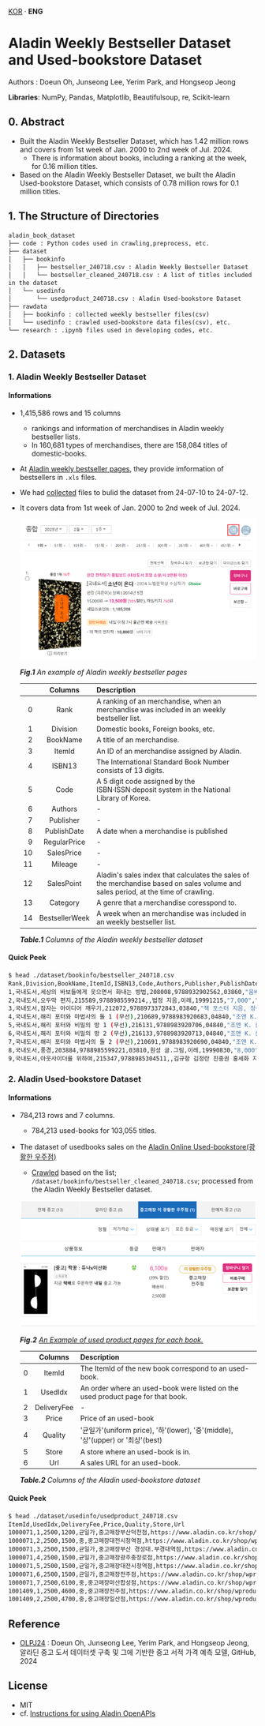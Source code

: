 [KOR](./README_KOR.md) · **ENG**

# Aladin Weekly Bestseller Dataset and Used-bookstore Dataset

Authors : Doeun Oh, Junseong Lee, Yerim Park, and Hongseop Jeong

**Libraries**: NumPy, Pandas, Matplotlib, Beautifulsoup, re, Scikit-learn

## 0. Abstract

- Built the Aladin Weekly Bestseller Dataset, which has 1.42 million rows and covers from 1st week of Jan. 2000 to 2nd week of Jul. 2024.
  - There is information about books, including a ranking at the week, for 0.16 million titles.
- Based on the Aladin Weekly Bestseller Dataset, we built the Aladin Used-bookstore Dataset, which consists of 0.78 million rows for 0.1 million titles.

## 1. The Structure of Directories

```
aladin_book_dataset
├── code : Python codes used in crawling,preprocess, etc.
├── dataset
│   ├── bookinfo
│   │   ├── bestseller_240718.csv : Aladin Weekly Bestseller Dataset
│   │   └── bestseller_cleaned_240718.csv : A list of titles included in the dataset
│   └── usedinfo
│       └── usedproduct_240718.csv : Aladin Used-bookstore Dataset
├── rawdata
│   ├── bookinfo : collected weekly bestseller files(csv)
│   └── usedinfo : crawled used-bookstore data files(csv), etc.
└── research : .ipynb files used in developing codes, etc.
```

## 2. Datasets

### 1. Aladin Weekly Bestseller Dataset

#### Informations

- 1,415,586 rows and 15 columns
  - rankings and information of merchandises in Aladin weekly bestseller lists.
  - In 160,681 types of merchandises, there are 158,084 titles of domestic-books.
- At [Aladin weekly bestseller pages](https://www.aladin.co.kr/shop/common/wbest.aspx?BranchType=1), they provide imformation of bestsellers in `.xls` files.
- We had [collected](./research/240718_crawling_step0-2_by_js.ipynb) files to bulid the dataset from 24-07-10 to 24-07-12.
- It covers data from 1st week of Jan. 2000 to 2nd week of Jul. 2024.

  ![img1](./imgs/bestpage.png)

  *<b>Fig.1</b> An example of Aladin weekly bestseller pages*

  |    |Columns          |Description                                   |
  |---:|:---------------:|----------------------------------------------|
  | 0  | Rank            |A ranking of an merchandise, when an merchandise was included in an weekly bestseller list.|
  | 1  | Division        |Domestic books, Foreign books, etc.|
  | 2  | BookName        |A title of an merchandise.|
  | 3  | ItemId          |An ID of an merchandise assigned by Aladin.|
  | 4  | ISBN13          |The International Standard Book Number consists of 13 digits.|
  | 5  | Code            |A 5 digit code assigned by the ISBN·ISSN·deposit system in the National Library of Korea.|
  | 6  | Authors         |-|
  | 7  | Publisher       |-|
  | 8  | PublishDate     |A date when a merchandise is published|
  | 9  | RegularPrice    |-|
  | 10 | SalesPrice      |-|
  | 11 | Mileage         |-|
  | 12 | SalesPoint      |Aladin's sales index that calculates the sales of the merchandise based on sales volume and sales period, at the time of crawling.|
  | 13 | Category        |A genre that a merchandise coresspond to.|
  | 14 | BestsellerWeek  |A week when an merchandise was included in an weekly bestseller list.|

  *<b>Table.1</b> Columns of the Aladin weekly bestseller dataset*

#### Quick Peek

```bash
$ head ./dataset/bookinfo/bestseller_240718.csv 
Rank,Division,BookName,ItemId,ISBN13,Code,Authors,Publisher,PublishDate,RegularPrice,SalesPrice,Mileage,SalesPoint,Category,BestsellerWeek
1,국내도서,세상의 바보들에게 웃으면서 화내는 방법,208008,9788932902562,03860,"움베르토 에코 지음, 이세욱 옮김",열린책들,19991010,"9,500","8,550",470점,2695,에세이,2000년1월1주
2,국내도서,오두막 편지,215589,9788985599214,,법정 지음,이레,19991215,"7,000","6,300",350점,1922,종교/역학,2000년1월1주
3,국내도서,잠자는 아이디어 깨우기,212072,9788973372843,03840,"잭 포스터 지음, 정상수 옮김",해냄,19991120,"8,000","7,200",400점,267,자기계발,2000년1월1주
4,국내도서,해리 포터와 마법사의 돌 1 (무선),210689,9788983920683,04840,"조앤 K. 롤링 지음, 김혜원 옮김",문학수첩,19991119,"8,000","7,200",400점,20442,소설/시/희곡,2000년1월1주
5,국내도서,해리 포터와 비밀의 방 1 (무선),216131,9788983920706,04840,"조앤 K. 롤링 지음, 김혜원 옮김",문학수첩,19991220,"8,000","7,200",400점,16978,소설/시/희곡,2000년1월1주
6,국내도서,해리 포터와 비밀의 방 2 (무선),216133,9788983920713,04840,"조앤 K. 롤링 지음, 김혜원 옮김",문학수첩,19991230,"8,000","7,200",400점,16601,소설/시/희곡,2000년1월1주
7,국내도서,해리 포터와 마법사의 돌 2 (무선),210691,9788983920690,04840,"조앤 K. 롤링 지음, 김혜원 옮김",문학수첩,19991119,"8,000","7,200",400점,18465,소설/시/희곡,2000년1월1주
8,국내도서,풍경,203884,9788985599221,03810,원성 글.그림,이레,19990830,"8,000","7,200",400점,1907,종교/역학,2000년1월1주
9,국내도서,아웃사이더를 위하여,215347,9788985304511,,김규항 김정란 진중권 홍세화 지음,아웃사이더,19991125,"7,000","6,300",350점,807,사회과학,2000년1월1주
```

### 2. Aladin Used-bookstore Dataset

#### Informations

- 784,213 rows and 7 columns.
  - 784,213 used-books for 103,055 titles.
- The dataset of usedbooks sales on the [Aladin Online Used-bookstore(광활한 우주점)](https://www.aladin.co.kr/usedstore/wonline.aspx?start=we)
  - [Crawled](./code/step1_crawling_usedinfo.py) based on the list; `/dataset/bookinfo/bestseller_cleaned_240718.csv`; processed from the Aladin Weekly Bestseller dataset.

  ![img2](./imgs/usedpage.png)
  
  *<b>Fig.2</b> [An Example of used product pages for each book.](https://www.aladin.co.kr/shop/UsedShop/wuseditemall.aspx?ItemId=254468327&TabType=3&Fix=1
  )*

  |  |Columns      |Description|
  |-:|:-----------:|-|
  |0 | ItemId      | The ItemId of the new book correspond to an used-book. |
  |1 | UsedIdx     | An order where an used-book were listed on the used product page for that book.|
  |2 | DeliveryFee | - |
  |3 | Price       | Price of an used-book |
  |4 | Quality     | '균일가'(uniform price), '하'(lower), '중'(middle), '상'(upper) or '최상'(best) |
  |5 | Store       | A store where an used-book is in.|
  |6 | Url         | A sales URL for an used-book. |

  *<b>Table.2</b> Columns of the Aladin used-bookstore dataset*

#### Quick Peek

```bash
$ head ./dataset/usedinfo/usedproduct_240718.csv 
ItemId,UsedIdx,DeliveryFee,Price,Quality,Store,Url
1000071,1,2500,1200,균일가,중고매장부산덕천점,https://www.aladin.co.kr/shop/wproduct.aspx?ItemId=140023651
1000071,2,2500,1500,중,중고매장대전시청역점,https://www.aladin.co.kr/shop/wproduct.aspx?ItemId=109459918
1000071,3,2500,1500,균일가,중고매장부산 경성대.부경대역점,https://www.aladin.co.kr/shop/wproduct.aspx?ItemId=198392913
1000071,4,2500,1500,균일가,중고매장광주충장로점,https://www.aladin.co.kr/shop/wproduct.aspx?ItemId=189185916
1000071,5,2500,1500,균일가,중고매장대전시청역점,https://www.aladin.co.kr/shop/wproduct.aspx?ItemId=189184440
1000071,6,2500,1500,균일가,중고매장전주점,https://www.aladin.co.kr/shop/wproduct.aspx?ItemId=170067222
1000071,7,2500,6100,중,중고매장마산합성점,https://www.aladin.co.kr/shop/wproduct.aspx?ItemId=328649150
1001409,1,2500,4600,중,중고매장전주점,https://www.aladin.co.kr/shop/wproduct.aspx?ItemId=331232822
1001409,2,2500,4700,중,중고매장일산점,https://www.aladin.co.kr/shop/wproduct.aspx?ItemId=342294915
```

## Reference

- [OLPJ24][(OLPJ24)] : Doeun Oh, Junseong Lee, Yerim Park, and Hongseop Jeong, 알라딘 중고 도서 데이터셋 구축 및 그에 기반한 중고 서적 가격 예측 모델, GitHub, 2024

## License

- MIT
- cf. [Instructions for using Aladin OpenAPIs](https://blog.aladin.co.kr/openapi/5353304)

[(OLPJ24)]:https://github.com/kdt-3-second-Project/aladin_usedbook "OLPJ24"
